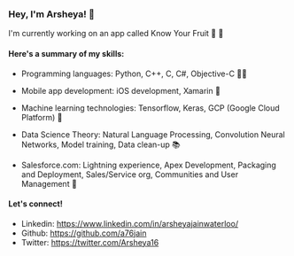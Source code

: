 ### Hey, I'm Arsheya! 👋 

I'm currently working on an app called Know Your Fruit 🍎 🍌 

#### Here's a summary of my skills: 

- Programming languages:         Python, C++, C, C#, Objective-C 👩‍💻 

- Mobile app development:        iOS development, Xamarin 📱 

- Machine learning technologies: Tensorflow, Keras, GCP (Google Cloud Platform) 🤖 

- Data Science Theory:           Natural Language Processing, Convolution Neural Networks, Model training, Data clean-up 📚 

- Salesforce.com:                Lightning experience, Apex Development, Packaging and Deployment, Sales/Service org, Communities and User Management 🧠 


#### Let's connect!
- Linkedin: https://www.linkedin.com/in/arsheyajainwaterloo/
- Github: https://github.com/a76jain
- Twitter: https://twitter.com/Arsheya16


<!--
**a76jain/a76jain** is a ✨ _special_ ✨ repository because its `README.md` (this file) appears on your GitHub profile.

Here are some ideas to get you started:

- 🔭 I’m currently working on ...
- 🌱 I’m currently learning ...
- 👯 I’m looking to collaborate on ...
- 🤔 I’m looking for help with ...
- 💬 Ask me about ...
- 📫 How to reach me: ...
- 😄 Pronouns: ...
- ⚡ Fun fact: ...
-->
